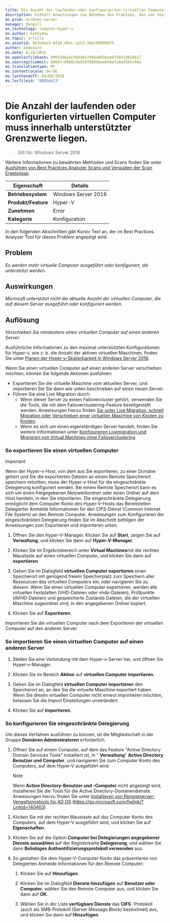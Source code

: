 ```yaml
---
title: Die Anzahl der laufenden oder konfigurierten virtuellen Computer muss innerhalb unterstützter Grenzwerte liegen.
description: Enthält Anweisungen zum Beheben des Problems, das von dieser Best Practices Analyzer Regel gemeldet wird.
ms.prod: windows-server
manager: dongill
ms.technology: compute-hyper-v
ms.author: kathydav
ms.topic: article
ms.assetid: 9d3c4aa3-8416-46ec-a253-26dc98088d7b
author: kbdazure
ms.date: 8/16/2016
ms.openlocfilehash: 49013d6a4c9dda6e79d6a803bae0f5641d826817
ms.sourcegitcommit: b00d7c8968c4adc8f699dbee694afe6ed36bc9de
ms.translationtype: MT
ms.contentlocale: de-DE
ms.lasthandoff: 04/08/2020
ms.locfileid: "80854623"
---
```

# <a name="the-number-of-running-or-configured-virtual-machines-must-be-within-supported-limits"></a>Die Anzahl der laufenden oder konfigurierten virtuellen Computer muss innerhalb unterstützter Grenzwerte liegen.

>Gilt für: Windows Server 2016

Weitere Informationen zu bewährten Methoden und Scans finden Sie unter [Ausführen von Best Practices Analyzer Scans und Verwalten der Scan Ergebnisse](https://go.microsoft.com/fwlink/p/?LinkID=223177).  
  
|Eigenschaft|Details|  
|-|-|  
|**Betriebssystem**|Windows Server 2016|  
|**Produkt/Feature**|Hyper-V|  
|**Zunehmen**|Error  
|**Kategorie**|Konfiguration|  
  
In den folgenden Abschnitten gibt Kursiv Text an, der im Best Practices Analyzer Tool für dieses Problem angezeigt wird.  
  
## <a name="issue"></a>Problem  
*Es werden mehr virtuelle Computer ausgeführt oder konfiguriert, als unterstützt werden.*  
  
## <a name="impact"></a>Auswirkungen  
*Microsoft unterstützt nicht die aktuelle Anzahl der virtuellen Computer, die auf diesem Server ausgeführt oder konfiguriert werden.*  
  
## <a name="resolution"></a>Auflösung  
*Verschieben Sie mindestens einen virtuellen Computer auf einen anderen Server.*  
  
Ausführliche Informationen zu den maximal unterstützten Konfigurationen für Hyper-v, wie z. b. die Anzahl der aktiven virtuellen Maschinen, finden Sie unter [Planen der Hyper-v-Skalierbarkeit in Windows Server 2016](../plan/Plan-for-Hyper-V-scalability-in-Windows-Server-2016.md).  
  
Wenn Sie einen virtuellen Computer auf einen anderen Server verschieben möchten, können Sie folgende Aktionen ausführen:  
  
- Exportieren Sie die virtuelle Maschine vom aktuellen Server, und importieren Sie Sie dann wie unten beschrieben auf einen neuen Server.   
- Führen Sie eine Live Migration durch:   
    - Wenn dieser Server zu einem Failovercluster gehört, verwenden Sie die Tools, die mit dem Failoverclustering-Feature bereitgestellt werden. Anweisungen hierzu finden [Sie unter Live Migration, schnell Migration oder Verschieben einer virtuellen Maschine von Knoten zu Knoten](https://go.microsoft.com/fwlink/?LinkID=181519).  
    - Wenn es sich um einen eigenständigen Server handelt, finden Sie weitere Informationen unter [Konfigurieren Livemigration und Migrieren von Virtual Machines ohne Failoverclustering](https://technet.microsoft.com//library/jj134199(v=ws.11).aspx)  
  
### <a name="to-export-a-virtual-machine"></a>So exportieren Sie einen virtuellen Computer  
  
   > [!IMPORTANT]  
   > Wenn der Hyper-v-Host, von dem aus Sie exportieren, zu einer Domäne gehört und Sie die exportierten Dateien an einem Remote Speicherort speichern möchten, muss der Hyper-v-Host für die eingeschränkte Delegierung konfiguriert werden. Bei einem Remote Speicherort kann es sich um einen freigegebenen Netzwerkordner oder einen Ordner auf dem Host handeln, in den Sie importieren. Die eingeschränkte Delegierung ermöglicht dem Computer Konto des Hyper-V-Hosts das Bereitstellen Delegierter Anmelde Informationen für den CIFS-Dienst (Common Internet File System) an den Remote Computer. Anweisungen zum Konfigurieren der eingeschränkten Delegierung finden Sie im Abschnitt befolgen der Anweisungen zum Exportieren und importieren unten.  
  
1.  Öffnen Sie den Hyper-V-Manager. Klicken Sie auf **Start**, zeigen Sie auf **Verwaltung**, und klicken Sie dann auf **Hyper-V-Manager**.  
  
2.  Klicken Sie im Ergebnisbereich unter **Virtual Machines**mit der rechten Maustaste auf einen virtuellen Computer, und klicken Sie dann auf **exportieren**.  
  
3.  Geben Sie im Dialogfeld **virtuellen Computer exportieren** einen Speicherort mit genügend freiem Speicherplatz zum Speichern aller Ressourcen des virtuellen Computers ein, oder navigieren Sie zu diesem. Wenn Sie einen virtuellen Computer exportieren, werden alle virtuellen Festplatten (VHD-Dateien oder vhdx-Dateien), Prüfpunkte (AVHD-Dateien) und gespeicherte Zustands Dateien, die der virtuellen Maschine zugeordnet sind, in den angegebenen Ordner kopiert.  
  
4.  Klicken Sie auf **Exportieren**.  
  
Importieren Sie die virtuellen Computer nach dem Exportieren der virtuellen Computer auf den anderen Server.  
  
### <a name="to-import-a-virtual-machine-to-another-server"></a>So importieren Sie einen virtuellen Computer auf einen anderen Server  
  
1.  Stellen Sie eine Verbindung mit dem Hyper-v-Server her, und öffnen Sie Hyper-v-Manager.  
  
2.  Klicken Sie im Bereich **Aktion** auf **virtuellen Computer importieren**.  
  
3.  Geben Sie im Dialogfeld **virtuellen Computer importieren** den Speicherort an, an den Sie die virtuelle Maschine exportiert haben. Wenn Sie diesen virtuellen Computer nicht erneut importieren möchten, belassen Sie die Import Einstellungen unverändert.  
  
4.  Klicken Sie auf **Importieren**.  
  
### <a name="to-configure-constrained-delegation"></a>So konfigurieren Sie eingeschränkte Delegierung  
  
Um dieses Verfahren ausführen zu können, ist die Mitgliedschaft in der Gruppe **Domänen Administratoren** erforderlich.  
  
1.  Öffnen Sie auf einem Computer, auf dem das Feature "Active Directory Domain Services Tools" installiert ist, in " **Verwaltung**" **Active Directory Benutzer und Computer**, und navigieren Sie zum Computer Konto des Computers, auf dem Hyper-V ausgeführt wird.  
  
    > [!NOTE]  
    > Wenn **Active Directory-Benutzer und -Computer** nicht angezeigt wird, installieren Sie die Tools für die Active Directory-Domänendienste. Anweisungen hierzu finden Sie unter [Installieren von Remoteserver-Verwaltungstools für AD DS](https://go.microsoft.com/fwlink/?LinkId=140463) (https://go.microsoft.com/fwlink/?LinkId=140463).  
  
2.  Klicken Sie mit der rechten Maustaste auf das Computer Konto des Computers, auf dem Hyper-V ausgeführt wird, und klicken Sie auf **Eigenschaften**.  
  
3.  Klicken Sie auf die Option **Computer bei Delegierungen angegebener Dienste auswählen** auf der Registerkarte **Delegierung**, und wählen Sie dann **Beliebiges Authentifizierungsprotokoll verwenden** aus.  
  
4.  So gestatten Sie dem Hyper-V-Computer Konto das präsentieren von Delegierten Anmelde Informationen für den Remote Computer:  
  
    1.  Klicken Sie auf **Hinzufügen**.  
  
    2.  Klicken Sie im Dialogfeld **Dienste hinzufügen** auf **Benutzer oder Computer**, wählen Sie den Remote Computer aus, und klicken Sie dann auf **OK**.  
  
    3.  Wählen Sie in der Liste **verfügbare Dienste** das **CIFS** -Protokoll (auch als SMB-Protokoll (Server Message Block) bezeichnet) aus, und klicken Sie dann auf **Hinzufügen**.  
  
  
  


